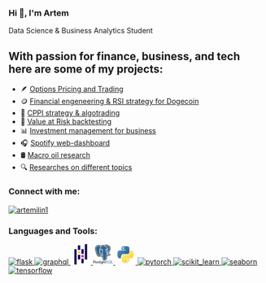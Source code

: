 ### Hi 👋, I'm Artem

Data Science & Business Analytics Student
<!--
**ArtemIlinn/ArtemIlinn** is a ✨ _special_ ✨ repository because its `README.md` (this file) appears on your GitHub profile.
-->

## With passion for finance, business, and tech here are some of my projects:

- 🪶 [Options Pricing and Trading](https://github.com/ArtemIlinn/options)
- 🪙 [Financial engeneering & RSI strategy for Dogecoin](https://github.com/ArtemIlinn/Financial-Engineering)
- 🤖 [CPPI strategy & algotrading](https://github.com/ArtemIlinn/algotrading/tree/main/strategies)
- 🌋 [Value at Risk backtesting](https://github.com/ArtemIlinn/ValueAtRisk)
- 📊 [Investment management for business](https://github.com/ArtemIlinn/Investment-Management)
- 🎧 [Spotify web-dashboard](https://github.com/ArtemIlinn/spotifysongs)
- 🛢 [Macro oil research](https://github.com/ArtemIlinn/CMF_macro)
- 🔍 [Researches on different topics](https://github.com/ArtemIlinn/Research)




<h3 align="left">Connect with me:</h3>
<p align="left">
<a href="https://linkedin.com/in/artemilin1" target="blank"><img align="center" src="https://raw.githubusercontent.com/rahuldkjain/github-profile-readme-generator/master/src/images/icons/Social/linked-in-alt.svg" alt="artemilin1" height="30" width="40" /></a>
</p>

<h3 align="left">Languages and Tools:</h3>
<p align="left"> <a href="https://flask.palletsprojects.com/" target="_blank" rel="noreferrer"> <img src="https://www.vectorlogo.zone/logos/pocoo_flask/pocoo_flask-icon.svg" alt="flask" width="40" height="40"/> </a> <a href="https://graphql.org" target="_blank" rel="noreferrer"> <img src="https://www.vectorlogo.zone/logos/graphql/graphql-icon.svg" alt="graphql" width="40" height="40"/> </a> <a href="https://pandas.pydata.org/" target="_blank" rel="noreferrer"> <img src="https://raw.githubusercontent.com/devicons/devicon/2ae2a900d2f041da66e950e4d48052658d850630/icons/pandas/pandas-original.svg" alt="pandas" width="40" height="40"/> </a> <a href="https://www.postgresql.org" target="_blank" rel="noreferrer"> <img src="https://raw.githubusercontent.com/devicons/devicon/master/icons/postgresql/postgresql-original-wordmark.svg" alt="postgresql" width="40" height="40"/> </a> <a href="https://www.python.org" target="_blank" rel="noreferrer"> <img src="https://raw.githubusercontent.com/devicons/devicon/master/icons/python/python-original.svg" alt="python" width="40" height="40"/> </a> <a href="https://pytorch.org/" target="_blank" rel="noreferrer"> <img src="https://www.vectorlogo.zone/logos/pytorch/pytorch-icon.svg" alt="pytorch" width="40" height="40"/> </a> <a href="https://scikit-learn.org/" target="_blank" rel="noreferrer"> <img src="https://upload.wikimedia.org/wikipedia/commons/0/05/Scikit_learn_logo_small.svg" alt="scikit_learn" width="40" height="40"/> </a> <a href="https://seaborn.pydata.org/" target="_blank" rel="noreferrer"> <img src="https://seaborn.pydata.org/_images/logo-mark-lightbg.svg" alt="seaborn" width="40" height="40"/> </a> <a href="https://www.tensorflow.org" target="_blank" rel="noreferrer"> <img src="https://www.vectorlogo.zone/logos/tensorflow/tensorflow-icon.svg" alt="tensorflow" width="40" height="40"/> </a> </p>
